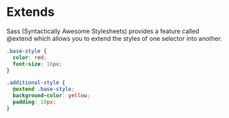 # Extends 

Sass (Syntactically Awesome Stylesheets) provides a feature called @extend which allows you to extend the styles of one selector into another.

```scss 
.base-style {
  color: red;
  font-size: 16px;
}

.additional-style {
  @extend .base-style;
  background-color: yellow;
  padding: 10px;
}
```

